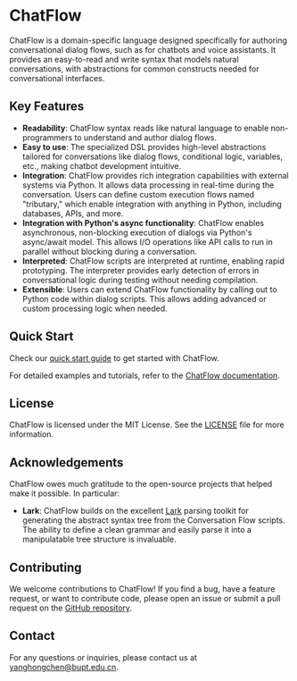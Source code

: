 # ChatFlow

ChatFlow is a domain-specific language designed specifically for authoring conversational dialog flows, such as for chatbots and voice assistants. It provides an easy-to-read and write syntax that models natural conversations, with abstractions for common constructs needed for conversational interfaces. 

## Key Features

- **Readability**: ChatFlow syntax reads like natural language to enable non-programmers to understand and author dialog flows.
- **Easy to use**: The specialized DSL provides high-level abstractions tailored for conversations like dialog flows, conditional logic, variables, etc., making chatbot development intuitive.
- **Integration**: ChatFlow provides rich integration capabilities with external systems via Python. It allows data processing in real-time during the conversation. Users can define custom execution flows named "tributary," which enable integration with anything in Python, including databases, APIs, and more.
- **Integration with Python's async functionality**: ChatFlow enables asynchronous, non-blocking execution of dialogs via Python's async/await model. This allows I/O operations like API calls to run in parallel without blocking during a conversation.
- **Interpreted**: ChatFlow scripts are interpreted at runtime, enabling rapid prototyping. The interpreter provides early detection of errors in conversational logic during testing without needing compilation.
- **Extensible**: Users can extend ChatFlow functionality by calling out to Python code within dialog scripts. This allows adding advanced or custom processing logic when needed.

## Quick Start

Check our [quick start guide](https://65456u.github.io/ChatFlow/quick-start/) to get started with ChatFlow.

For detailed examples and tutorials, refer to the [ChatFlow documentation](https://65456u.github.io/ChatFlow/).

## License

ChatFlow is licensed under the MIT License. See the [LICENSE](LICENSE) file for more information.

## Acknowledgements

ChatFlow owes much gratitude to the open-source projects that helped make it possible. In particular:

- **Lark**: ChatFlow builds on the excellent [Lark](https://github.com/lark-parser/lark) parsing toolkit for generating the abstract syntax tree from the Conversation Flow scripts. The ability to define a clean grammar and easily parse it into a manipulatable tree structure is invaluable.

## Contributing

We welcome contributions to ChatFlow! If you find a bug, have a feature request, or want to contribute code, please open an issue or submit a pull request on the [GitHub repository](https://github.com/65456u/ChatFlow).

## Contact

For any questions or inquiries, please contact us at yanghongchen@bupt.edu.cn.